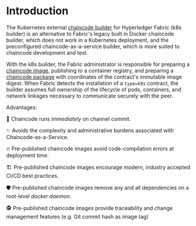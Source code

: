 # Introduction

The Kubernetes external [chaincode builder](concepts/chaincode-builder.md) for Hyperledger Fabric (k8s builder) is an alternative to Fabric's legacy built in Docker chaincode builder, which does not work in a Kubernetes deployment, and the preconfigured chaincode-as-a-service builder, which is more suited to chaincode development and test.

With the k8s builder, the Fabric administrator is responsible for preparing a [chaincode image](concepts/chaincode-image.md), publishing to a container registry, and preparing a [chaincode package](concepts/chaincode-package.md) with coordinates of the contract's immutable image digest.
When Fabric detects the installation of a `type=k8s` contract, the builder assumes full ownership of the lifecycle of pods, containers, and network linkages necessary to communicate securely with the peer.


Advantages:

🚀 Chaincode runs _immediately_ on channel commit.

✨ Avoids the complexity and administrative burdens associated with Chaincode-as-a-Service.

🔥 Pre-published chaincode images avoid code-compilation errors at deployment time.

🏗️ Pre-published chaincode images encourage modern, industry accepted CI/CD best practices.

🛡️ Pre-published chaincode images remove any and all dependencies on a root-level _docker daemon_.

🕵️ Pre-published chaincode images provide traceability and change management features (e.g. Git commit hash as image tag)
